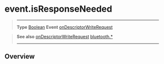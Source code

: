 # event.isResponseNeeded

> --------------------- ------------------------------------------------------------------------------------------
> __Type__              [Boolean](https://docs.coronalabs.com/api/type/Boolean.html)
> __Event__             [onDescriptorWriteRequest](/plugin/bluetooth/type/Server/event/onDescriptorWriteRequest/index.md)


> __See also__          [onDescriptorWriteRequest](/plugin/bluetooth/type/Server/event/onDescriptorWriteRequest/index.md)
>						[bluetooth.*](/plugin/bluetooth.md)
> --------------------- ------------------------------------------------------------------------------------------

## Overview